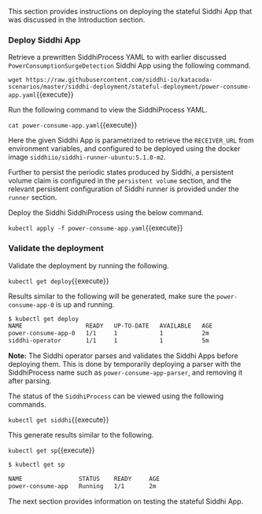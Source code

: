 This section provides instructions on deploying the stateful Siddhi App that was discussed in the Introduction section.

### Deploy Siddhi App

Retrieve a prewritten SiddhiProcess YAML to with earlier discussed `PowerConsumptionSurgeDetection` Siddhi App using the following command.

`wget https://raw.githubusercontent.com/siddhi-io/katacoda-scenarios/master/siddhi-deployment/stateful-deployment/power-consume-app.yaml`{{execute}}

Run the following command to view the SiddhiProcess YAML.

`cat power-consume-app.yaml`{{execute}}

Here the given Siddhi App is parametrized to retrieve the `RECEIVER_URL` from environment variables, and configured to be deployed using the docker image `siddhiio/siddhi-runner-ubuntu:5.1.0-m2`. 

Further to persist the periodic states produced by Siddhi, a persistent volume claim is configured in the `persistent volume` section, and the relevant persistent configuration of Siddhi runner is provided under the `runner` section.

Deploy the Siddhi SiddhiProcess using the below command.

`kubectl apply -f power-consume-app.yaml`{{execute}}

### Validate the deployment

Validate the deployment by running the following.

`kubectl get deploy`{{execute}}

Results similar to the following will be generated, make sure the `power-consume-app-0` is up and running. 

```sh
$ kubectl get deploy
NAME                  READY   UP-TO-DATE   AVAILABLE   AGE
power-consume-app-0   1/1     1            1           2m
siddhi-operator       1/1     1            1           5m
```

**Note:** The Siddhi operator parses and validates the Siddhi Apps before deploying them. This is done by temporarily deploying a parser with the SiddhiProcess name such as `power-consume-app-parser`, and removing it after parsing.

The status of the `SiddhiProcess` can be viewed using the following commands.

`kubectl get siddhi`{{execute}}

This generate results similar to the following. 

`kubectl get sp`{{execute}}

```sh
$ kubectl get sp

NAME                STATUS    READY     AGE
power-consume-app   Running   1/1       2m
```

The next section provides information on testing the stateful Siddhi App.

